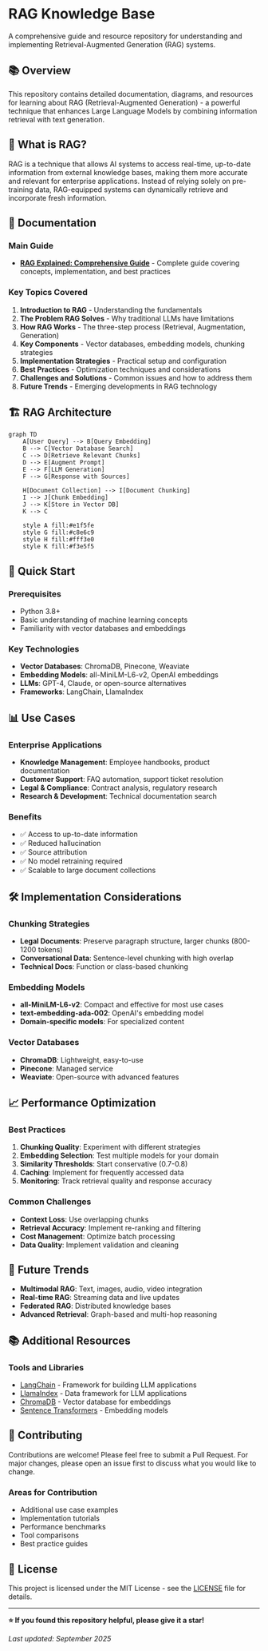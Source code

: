 # RAG Knowledge Base

A comprehensive guide and resource repository for understanding and implementing Retrieval-Augmented Generation (RAG) systems.

## 📚 Overview

This repository contains detailed documentation, diagrams, and resources for learning about RAG (Retrieval-Augmented Generation) - a powerful technique that enhances Large Language Models by combining information retrieval with text generation.

## 🎯 What is RAG?

RAG is a technique that allows AI systems to access real-time, up-to-date information from external knowledge bases, making them more accurate and relevant for enterprise applications. Instead of relying solely on pre-training data, RAG-equipped systems can dynamically retrieve and incorporate fresh information.

## 📖 Documentation

### Main Guide
- **[RAG Explained: Comprehensive Guide](docs/RAG_Explained_Comprehensive_Guide.md)** - Complete guide covering concepts, implementation, and best practices

### Key Topics Covered

1. **Introduction to RAG** - Understanding the fundamentals
2. **The Problem RAG Solves** - Why traditional LLMs have limitations
3. **How RAG Works** - The three-step process (Retrieval, Augmentation, Generation)
4. **Key Components** - Vector databases, embedding models, chunking strategies
5. **Implementation Strategies** - Practical setup and configuration
6. **Best Practices** - Optimization techniques and considerations
7. **Challenges and Solutions** - Common issues and how to address them
8. **Future Trends** - Emerging developments in RAG technology

## 🏗️ RAG Architecture

```mermaid
graph TD
    A[User Query] --> B[Query Embedding]
    B --> C[Vector Database Search]
    C --> D[Retrieve Relevant Chunks]
    D --> E[Augment Prompt]
    E --> F[LLM Generation]
    F --> G[Response with Sources]
    
    H[Document Collection] --> I[Document Chunking]
    I --> J[Chunk Embedding]
    J --> K[Store in Vector DB]
    K --> C
    
    style A fill:#e1f5fe
    style G fill:#c8e6c9
    style H fill:#fff3e0
    style K fill:#f3e5f5
```

## 🚀 Quick Start

### Prerequisites
- Python 3.8+
- Basic understanding of machine learning concepts
- Familiarity with vector databases and embeddings

### Key Technologies
- **Vector Databases**: ChromaDB, Pinecone, Weaviate
- **Embedding Models**: all-MiniLM-L6-v2, OpenAI embeddings
- **LLMs**: GPT-4, Claude, or open-source alternatives
- **Frameworks**: LangChain, LlamaIndex

## 📊 Use Cases

### Enterprise Applications
- **Knowledge Management**: Employee handbooks, product documentation
- **Customer Support**: FAQ automation, support ticket resolution
- **Legal & Compliance**: Contract analysis, regulatory research
- **Research & Development**: Technical documentation search

### Benefits
- ✅ Access to up-to-date information
- ✅ Reduced hallucination
- ✅ Source attribution
- ✅ No model retraining required
- ✅ Scalable to large document collections

## 🛠️ Implementation Considerations

### Chunking Strategies
- **Legal Documents**: Preserve paragraph structure, larger chunks (800-1200 tokens)
- **Conversational Data**: Sentence-level chunking with high overlap
- **Technical Docs**: Function or class-based chunking

### Embedding Models
- **all-MiniLM-L6-v2**: Compact and effective for most use cases
- **text-embedding-ada-002**: OpenAI's embedding model
- **Domain-specific models**: For specialized content

### Vector Databases
- **ChromaDB**: Lightweight, easy-to-use
- **Pinecone**: Managed service
- **Weaviate**: Open-source with advanced features

## 📈 Performance Optimization

### Best Practices
1. **Chunking Quality**: Experiment with different strategies
2. **Embedding Selection**: Test multiple models for your domain
3. **Similarity Thresholds**: Start conservative (0.7-0.8)
4. **Caching**: Implement for frequently accessed data
5. **Monitoring**: Track retrieval quality and response accuracy

### Common Challenges
- **Context Loss**: Use overlapping chunks
- **Retrieval Accuracy**: Implement re-ranking and filtering
- **Cost Management**: Optimize batch processing
- **Data Quality**: Implement validation and cleaning

## 🔮 Future Trends

- **Multimodal RAG**: Text, images, audio, video integration
- **Real-time RAG**: Streaming data and live updates
- **Federated RAG**: Distributed knowledge bases
- **Advanced Retrieval**: Graph-based and multi-hop reasoning

## 📚 Additional Resources


### Tools and Libraries
- [LangChain](https://python.langchain.com/) - Framework for building LLM applications
- [LlamaIndex](https://www.llamaindex.ai/) - Data framework for LLM applications
- [ChromaDB](https://www.trychroma.com/) - Vector database for embeddings
- [Sentence Transformers](https://www.sbert.net/) - Embedding models

## 🤝 Contributing

Contributions are welcome! Please feel free to submit a Pull Request. For major changes, please open an issue first to discuss what you would like to change.

### Areas for Contribution
- Additional use case examples
- Implementation tutorials
- Performance benchmarks
- Tool comparisons
- Best practice guides

## 📄 License

This project is licensed under the MIT License - see the [LICENSE](LICENSE) file for details.



---

**⭐ If you found this repository helpful, please give it a star!**

*Last updated: September 2025*
